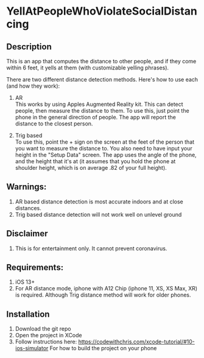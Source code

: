 # YellAtPeopleWhoViolateSocialDistancing

## Description

This is an app that computes the distance to other people, and if they come within 6 feet, it yells at them (with customizable yelling phrases).

There are two different distance detection methods. Here's how to use each (and how they work):
1. AR  
This works by using Apples Augmented Reality kit. This can detect people, then measure the distance to them. To use this, just point the phone in the general direction of people. The app will report the distance to the closest person.

2. Trig based  
To use this, point the + sign on the screen at the feet of the person that you want to measure the distance to. You also need to have input your height in the "Setup Data" screen. The app uses the angle of the phone, and the height that it's at (it assumes that you hold the phone at shoulder height, which is on average .82 of your full height).

## Warnings:
1. AR based distance detection is most accurate indoors and at close distances.
2. Trig based distance detection will not work well on unlevel ground

## Disclaimer
1. This is for entertainment only. It cannot prevent coronavirus. 

## Requirements:
1. iOS 13+
2. For AR distance mode, iphone with A12 Chip (iphone 11, XS, XS Max, XR) is required. Although Trig distance method will work for older phones. 

## Installation
1. Download the git repo
2. Open the project in XCode
3. Follow instructions here: https://codewithchris.com/xcode-tutorial/#10-ios-simulator For how to build the project on your phone

